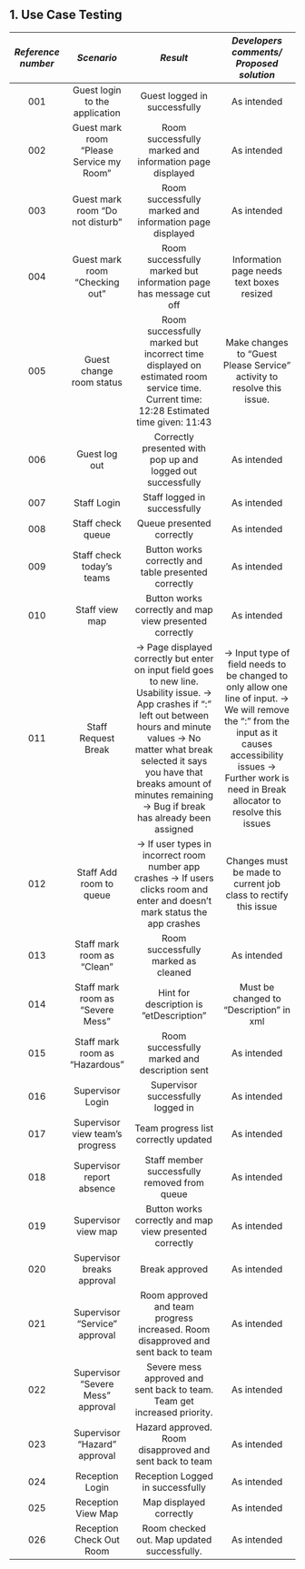 ## 1. Use Case Testing

*Reference number*   | *Scenario*              |*Result*               |*Developers comments/ Proposed solution*
:------------------------------:|:-----------------------:|:---------------------:|:---------------------------------------:
001 | Guest login to the application | Guest logged in successfully |As intended
002 | Guest mark room “Please Service my Room” | Room successfully marked and information page displayed | As intended
003 | Guest mark room “Do not disturb” | Room successfully marked and information page displayed | As intended
004 | Guest mark room “Checking out” | Room successfully marked but information page has message cut off | Information page needs text boxes resized
005 | Guest change room status | Room successfully marked but incorrect time displayed on estimated room service time. Current time: 12:28 Estimated time given: 11:43 |Make changes to “Guest Please Service” activity to resolve this issue.
006 | Guest log out | Correctly presented with pop up and logged out successfully | As intended
007 | Staff Login | Staff logged in successfully | As intended
008 | Staff check queue | Queue presented correctly | As intended
009 | Staff check today’s teams | Button works correctly and table presented correctly | As intended
010 | Staff view map | Button works correctly and map view presented correctly | As intended
011 | Staff Request Break | -> Page displayed correctly but enter on input field goes to new line. Usability issue. -> App crashes if “:” left out between hours and minute values -> No matter what break selected it says you have that breaks amount of minutes remaining -> Bug if break has already been assigned | -> Input type of field needs to be changed to only allow one line of input. -> We will remove the “:” from the input as it causes accessibility issues -> Further work is need in Break allocator to resolve this issues
012 | Staff Add room to queue | -> If user types in incorrect room number app crashes -> If users clicks room and enter and doesn’t mark status the app crashes | Changes must be made to current job class to rectify this issue
013 | Staff mark room as “Clean” | Room successfully marked as cleaned | As intended
014 | Staff mark room as “Severe Mess” | Hint for description is ”etDescription” | Must be changed to “Description” in xml
015 | Staff mark room as “Hazardous” | Room successfully marked and description sent | As intended
016 | Supervisor Login | Supervisor successfully logged in | As intended
017 | Supervisor view team’s progress | Team progress list correctly updated | As intended
018 | Supervisor report absence | Staff member successfully removed from queue | As intended
019 | Supervisor view map | Button works correctly and map view presented correctly | As intended
020 | Supervisor breaks approval | Break approved | As intended
021 | Supervisor “Service” approval | Room approved and team progress increased. Room disapproved and sent back to team | As intended
022 | Supervisor “Severe Mess” approval | Severe mess approved and sent back to team. Team get increased priority. | As intended
023 | Supervisor “Hazard” approval | Hazard approved. Room disapproved and sent back to team | As intended
024 | Reception Login | Reception Logged in successfully | As intended
025 | Reception View Map | Map displayed correctly | As intended
026 | Reception Check Out Room | Room checked out. Map updated successfully. | As intended
